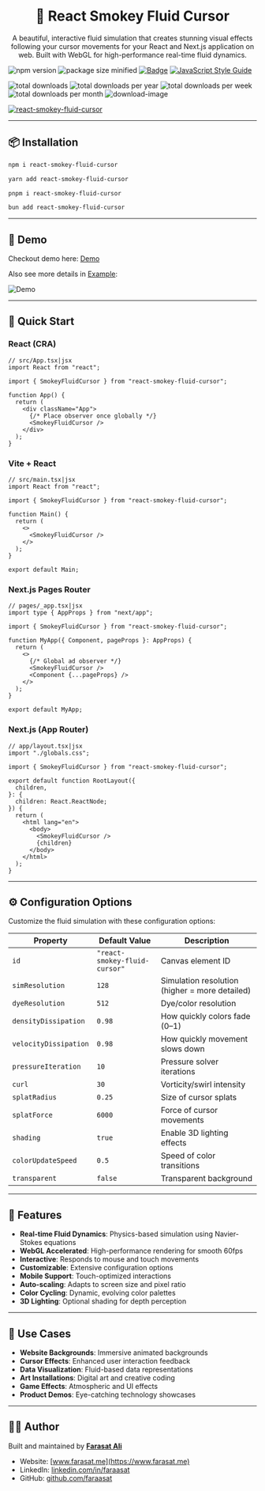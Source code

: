 <h1 align="center">💨 React Smokey Fluid Cursor</h1>

<p align="center">
A beautiful, interactive fluid simulation that creates stunning visual effects following your cursor movements for your React and Next.js application on web. Built with WebGL for high-performance real-time fluid dynamics.
</p>

![npm version](https://img.shields.io/npm/v/react-smokey-fluid-cursor.svg)
![package size minified](https://img.shields.io/bundlephobia/min/react-smokey-fluid-cursor?style=plastic)
[![Badge](https://data.jsdelivr.com/v1/package/npm/react-smokey-fluid-cursor/badge)](https://www.jsdelivr.com/package/npm/react-smokey-fluid-cursor)
[![JavaScript Style Guide](https://img.shields.io/badge/code_style-standard-brightgreen.svg)](https://standardjs.com)

![total downloads](https://img.shields.io/npm/dt/react-smokey-fluid-cursor.svg)
![total downloads per year](https://img.shields.io/npm/dy/react-smokey-fluid-cursor.svg)
![total downloads per week](https://img.shields.io/npm/dw/react-smokey-fluid-cursor.svg)
![total downloads per month](https://img.shields.io/npm/dm/react-smokey-fluid-cursor.svg)
![download-image](https://img.shields.io/npm/dm/react-smokey-fluid-cursor.svg)

[![react-smokey-fluid-cursor](https://nodei.co/npm/react-smokey-fluid-cursor.png)](https://npmjs.org/package/react-smokey-fluid-cursor)

---

## 📦 Installation

```bash
npm i react-smokey-fluid-cursor

yarn add react-smokey-fluid-cursor

pnpm i react-smokey-fluid-cursor

bun add react-smokey-fluid-cursor
```

---

## 📸 Demo

Checkout demo here: [Demo](https://react-smokey-fluid-cursor.vercel.app/)

Also see more details in [Example](https://github.com/faraasat/react-smokey-fluid-cursor/tree/main/example):

![Demo](https://github.com/faraasat/react-smokey-fluid-cursor/blob/main/images/demo.gif)

---

## 🚀 Quick Start

### **React (CRA)**

```tsx
// src/App.tsx|jsx
import React from "react";

import { SmokeyFluidCursor } from "react-smokey-fluid-cursor";

function App() {
  return (
    <div className="App">
      {/* Place observer once globally */}
      <SmokeyFluidCursor />
    </div>
  );
}
```

### **Vite + React**

```tsx
// src/main.tsx|jsx
import React from "react";

import { SmokeyFluidCursor } from "react-smokey-fluid-cursor";

function Main() {
  return (
    <>
      <SmokeyFluidCursor />
    </>
  );
}

export default Main;
```

### **Next.js Pages Router**

```tsx
// pages/_app.tsx|jsx
import type { AppProps } from "next/app";

import { SmokeyFluidCursor } from "react-smokey-fluid-cursor";

function MyApp({ Component, pageProps }: AppProps) {
  return (
    <>
      {/* Global ad observer */}
      <SmokeyFluidCursor />
      <Component {...pageProps} />
    </>
  );
}

export default MyApp;
```

### **Next.js (App Router)**

```tsx
// app/layout.tsx|jsx
import "./globals.css";

import { SmokeyFluidCursor } from "react-smokey-fluid-cursor";

export default function RootLayout({
  children,
}: {
  children: React.ReactNode;
}) {
  return (
    <html lang="en">
      <body>
        <SmokeyFluidCursor />
        {children}
      </body>
    </html>
  );
}
```

---

## ⚙️ Configuration Options

Customize the fluid simulation with these configuration options:

| Property              | Default Value                 | Description                                    |
| --------------------- | ----------------------------- | ---------------------------------------------- |
| `id`                  | `"react-smokey-fluid-cursor"` | Canvas element ID                              |
| `simResolution`       | `128`                         | Simulation resolution (higher = more detailed) |
| `dyeResolution`       | `512`                         | Dye/color resolution                           |
| `densityDissipation`  | `0.98`                        | How quickly colors fade (0–1)                  |
| `velocityDissipation` | `0.98`                        | How quickly movement slows down                |
| `pressureIteration`   | `10`                          | Pressure solver iterations                     |
| `curl`                | `30`                          | Vorticity/swirl intensity                      |
| `splatRadius`         | `0.25`                        | Size of cursor splats                          |
| `splatForce`          | `6000`                        | Force of cursor movements                      |
| `shading`             | `true`                        | Enable 3D lighting effects                     |
| `colorUpdateSpeed`    | `0.5`                         | Speed of color transitions                     |
| `transparent`         | `false`                       | Transparent background                         |

---

## 🌟 Features

- **Real-time Fluid Dynamics**: Physics-based simulation using Navier-Stokes equations
- **WebGL Accelerated**: High-performance rendering for smooth 60fps
- **Interactive**: Responds to mouse and touch movements
- **Customizable**: Extensive configuration options
- **Mobile Support**: Touch-optimized interactions
- **Auto-scaling**: Adapts to screen size and pixel ratio
- **Color Cycling**: Dynamic, evolving color palettes
- **3D Lighting**: Optional shading for depth perception

---

## 🎯 Use Cases

- **Website Backgrounds**: Immersive animated backgrounds
- **Cursor Effects**: Enhanced user interaction feedback
- **Data Visualization**: Fluid-based data representations
- **Art Installations**: Digital art and creative coding
- **Game Effects**: Atmospheric and UI effects
- **Product Demos**: Eye-catching technology showcases

---

## 🧑‍💻 Author

Built and maintained by [**Farasat Ali**](https://www.farasat.me)

- Website: [www.farasat.me](https://www.farasat.me)
- LinkedIn: [linkedin.com/in/faraasat](https://linkedin.com/in/faraasat)
- GitHub: [github.com/faraasat](https://github.com/faraasat)
